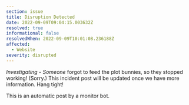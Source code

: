 ```yaml
---
section: issue
title: Disruption Detected
date: 2022-09-09T09:04:15.003632Z
resolved: true
informational: false
resolvedWhen: 2022-09-09T10:01:08.236188Z
affected:
  - Website
severity: disrupted
---
```

*Investigating* - _Someone_ forgot to feed the plot bunnies, so they stopped working! (Sorry.) This incident post will be updated once we have more information. Hang tight!

This is an automatic post by a monitor bot.
        